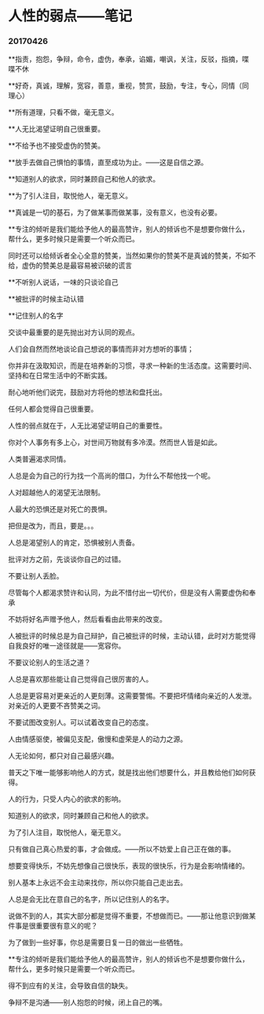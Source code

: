 # 人性的弱点——笔记

### 20170426

**指责，抱怨，争辩，命令，虚伪，奉承，谄媚，嘲讽，关注，反驳，指摘，喋喋不休

**好奇，真诚，理解，宽容，善意，重视，赞赏，鼓励，专注，专心，同情（同理心）

**所有道理，只看不做，毫无意义。

**人无比渴望证明自己很重要。

**不给予也不接受虚伪的赞美。

**放手去做自己惧怕的事情，直至成功为止。——这是自信之源。

**知道别人的欲求，同时兼顾自己和他人的欲求。

**为了引人注目，取悦他人，毫无意义。

**真诚是一切的基石，为了做某事而做某事，没有意义，也没有必要。

**专注的倾听是我们能给予他人的最高赞许，别人的倾诉也不是想要你做什么，帮什么，更多时候只是需要一个听众而已。

同时还可以给倾诉者全心全意的赞美，当然如果你的赞美不是真诚的赞美，不如不给，虚伪的赞美总是最容易被识破的谎言

**不听别人说话，一味的只谈论自己

**被批评的时候主动认错

**记住别人的名字

交谈中最重要的是先抛出对方认同的观点。

人们会自然而然地谈论自己想说的事情而非对方想听的事情；

你并非在汲取知识，而是在培养新的习惯，寻求一种新的生活态度。这需要时间、坚持和在日常生活中的不断实践。

耐心地听他们说完，鼓励对方将他的想法和盘托出。

任何人都会觉得自己很重要。

人性的弱点就在于，人无比渴望证明自己的重要性。

你对个人事务有多上心，对世间万物就有多冷漠。然而世人皆是如此。

人类普遍渴求同情。

人总是会为自己的行为找一个高尚的借口，为什么不帮他找一个呢。

人对超越他人的渴望无法限制。

人最大的恐惧还是对死亡的畏惧。

把但是改为，而且，要是。。。

人总是渴望别人的肯定，恐惧被别人责备。

批评对方之前，先谈谈你自己的过错。

不要让别人丢脸。

尽管每个人都渴求赞许和认同，为此不惜付出一切代价，但是没有人需要虚伪和奉承

不妨将好名声赠予他人，然后看看由此带来的改变。

人被批评的时候总是为自己辩护，自己被批评的时候，主动认错，此时对方能觉得自我良好的唯一途径就是——宽容你。

不要议论别人的生活之道？

人总是喜欢那些能让自己觉得自己很厉害的人。

人总是更容易对更亲近的人更刻薄。这需要警惕。不要把坏情绪向亲近的人发泄。对亲近的人更要不吝赞美之词。

不要试图改变别人。可以试着改变自己的态度。

人由情感驱使，被偏见支配，傲慢和虚荣是人的动力之源。

人无论如何，都只对自己最感兴趣。

普天之下唯一能够影响他人的方式，就是找出他们想要什么，并且教给他们如何获得。

人的行为，只受人内心的欲求的影响。

知道别人的欲求，同时兼顾自己和他人的欲求。

为了引人注目，取悦他人，毫无意义。

只有做自己真心热爱的事，才会做成。——所以不妨爱上自己正在做的事。

想要变得快乐，不妨先想像自己很快乐，表现的很快乐，行为是会影响情绪的。

别人基本上永远不会主动来找你，所以你只能自己走出去。

人总是会无比在意自己的名字，所以记住别人的名字。

说做不到的人，其实大部分都是觉得不重要，不想做而已。——那让他意识到做某件事是很重要很有意义的呢？

为了做到一些好事，你总是需要日复一日的做出一些牺牲。

**专注的倾听是我们能给予他人的最高赞许，别人的倾诉也不是想要你做什么，帮什么，更多时候只是需要一个听众而已。

得不到应有的关注，会导致自信的缺失。

争辩不是沟通——别人抱怨的时候，闭上自己的嘴。